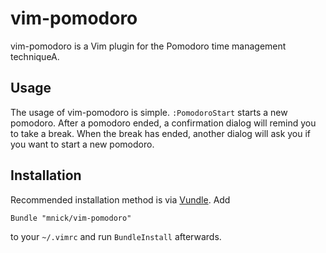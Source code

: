 vim-pomodoro
============

vim-pomodoro is a Vim plugin for the Pomodoro time management techniqueA.

Usage
-----
The usage of vim-pomodoro is simple. `:PomodoroStart` starts a new pomodoro. 
After a pomodoro ended, a confirmation dialog will remind you to take a break. 
When the break has ended, another dialog will ask you if you want to start a new pomodoro. 

Installation
------------
Recommended installation method is via [Vundle](https://github.com/gmarik/vundle). 
Add 

	Bundle "mnick/vim-pomodoro"

to your `~/.vimrc` and run `BundleInstall` afterwards.
